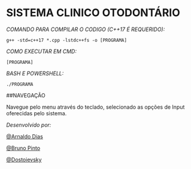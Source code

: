 # SISTEMA CLINICO OTODONTÁRIO

*COMANDO PARA COMPILAR O CODIGO (C++17 É REQUERIDO):*

`g++ -std=c++17 *.cpp -lstdc++fs -o [PROGRAMA]`

*COMO EXECUTAR EM CMD:* 

`[PROGRAMA]`

*BASH E POWERSHELL:* 

`./PROGRAMA`

##NAVEGAÇÃO

Navegue pelo menu através do teclado, selecionado as opções de Input oferecidas
pelo sistema.

*Desenvolvido por:*

[@Arnaldo Dias](https://github.com/Arnaldias)

[@Bruno Pinto](https://github.com/bruno-augusto-pinto)

[@Dostoievsky](https://github.com/dostoievsky)




